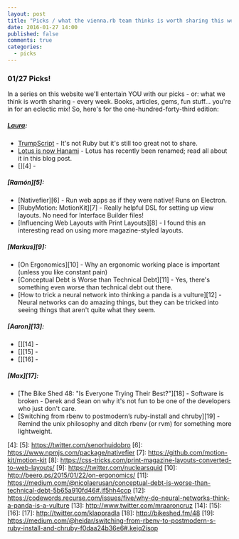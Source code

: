 ```yaml
---
layout: post
title: "Picks / what the vienna.rb team thinks is worth sharing this week"
date: 2016-01-27 14:00
published: false
comments: true
categories:
  - picks
---
```


### 01/27 Picks!

In a series on this website we'll entertain YOU with our picks - or: what we think is worth sharing - every week.
Books, articles, gems, fun stuff... you're in for an eclectic mix! So, here's for the one-hundred-forty-third edition:

##### [Laura][1]:
- [TrumpScript][2] - It's not Ruby but it's still too great not to share.
- [Lotus is now Hanami][3] - Lotus has recently been renamed; read all about it in this blog post.
- [][4] - 

##### [Ramón][5]:
- [Nativefier][6] - Run web apps as if they were native! Runs on Electron.
- [RubyMotion: MotionKit][7] - Really helpful DSL for setting up view layouts. No need for Interface Builder files!
- [Influencing Web Layouts with Print Layouts][8] - I found this an interesting read on using more magazine-styled layouts.

##### [Markus][9]:
- [On Ergonomics][10] - Why an ergonomic working place is important (unless you like constant pain)
- [Conceptual Debt is Worse than Technical Debt][11] - Yes, there's something even worse than technical debt out there.
- [How to trick a neural network into thinking a panda is a vulture][12] - Neural networks can do amazing things, but they can be tricked into seeing things that aren't quite what they seem.

##### [Aaron][13]:
- [][14] - 
- [][15] - 
- [][16] - 

##### [Max][17]:
- [The Bike Shed 48: "Is Everyone Trying Their Best?"][18] - Software is broken - Derek and Sean on why it's not fun to be one of the developers who just don't care.
- [Switching from rbenv to postmodern’s ruby-install and chruby][19] - Remind the unix philosophy and ditch rbenv (or rvm) for something more lightweight. 

[1]: http://www.twitter.com/alicetragedy
[2]: https://github.com/samshadwell/TrumpScript
[3]: http://hanamirb.org/blog/2016/01/22/lotus-is-now-hanami.html
[4]: 
[5]: https://twitter.com/senorhuidobro
[6]: https://www.npmjs.com/package/nativefier
[7]: https://github.com/motion-kit/motion-kit
[8]: https://css-tricks.com/print-magazine-layouts-converted-to-web-layouts/
[9]: https://twitter.com/nuclearsquid
[10]: http://beero.ps/2015/01/22/on-ergonomics/
[11]: https://medium.com/@nicolaerusan/conceptual-debt-is-worse-than-technical-debt-5b65a910fd46#.jf5hh4ccp
[12]: https://codewords.recurse.com/issues/five/why-do-neural-networks-think-a-panda-is-a-vulture
[13]: http://www.twitter.com/mraaroncruz
[14]: 
[15]: 
[16]: 
[17]: http://twitter.com/klappradla
[18]: http://bikeshed.fm/48
[19]: https://medium.com/@heidar/switching-from-rbenv-to-postmodern-s-ruby-install-and-chruby-f0daa24b36e6#.kejq2isop



